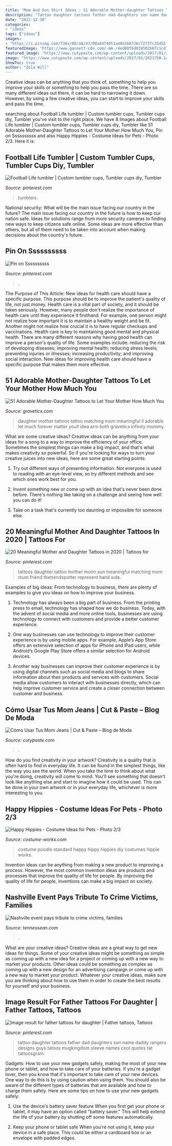 ```yaml
---
title: "Mom And Son Shirt Ideas : 51 Adorable Mother-daughter Tattoos To Let Your Mother How Much You"
description: "Tattoo daughter tattoos father dad daughters son name daddy rangers designs guys tatoos mugkingdom sleeve names cool quotes tat tattoosgram"
date: "2022-12-30"
categories:
- "ideas"
tags: ["ideas"]
images:
- "https://i.pinimg.com/736x/08/a8/47/08a8474051a48e5b0726c7273fc35d55.jpg"
featuredImage: "https://www.gannett-cdn.com/-mm-/4ed08f6d039502b6fc1cd1fa44869b3e70ce5ffb/c=0-110-3392-2018/local/-/media/Nashville/2015/04/19/B9317013134Z.1_20150419224529_000_GBQAHVCSC.1-0.jpg?width=3200&amp;height=1800&amp;fit=crop&amp;format=pjpg&amp;auto=webp"
featured_image: "https://www.cutypaste.com/wp-content/uploads/2017/01/2021750-1481825147.600x0c.jpg"
image: "https://www.cutypaste.com/wp-content/uploads/2017/01/2021750-1481825147.600x0c.jpg"
ShowToc: true
author: "Zola Will"
---
```



Creative ideas can be anything that you think of, something to help you improve your skills or something to help you pass the time. There are so many different ideas out there, it can be hard to narrowing it down. However, by using a few creative ideas, you can start to improve your skills and pass the time.

	

		
searching about Football Life tumbler | Custom tumbler cups, Tumbler cups diy, Tumbler you've visit to the right place. We have 8 Images about Football Life tumbler | Custom tumbler cups, Tumbler cups diy, Tumbler like 51 Adorable Mother-Daughter Tattoos to Let Your Mother How Much You, Pin on Ssssssssss and also Happy Hippies - Costume Ideas for Pets - Photo 2/3. Here it is:
		
    
## Football Life Tumbler | Custom Tumbler Cups, Tumbler Cups Diy, Tumbler

<img loading=lazy src="https://i.pinimg.com/736x/52/da/24/52da2486046587f401bb8d6ee3b5a8e8.jpg" onerror="this.onerror=null;this.src='https://tse4.mm.bing.net/th?id=OIP.buKB5taOU5mjVY_zqHYtCwHaJ3&amp;pid=15.1';" alt="Football Life tumbler | Custom tumbler cups, Tumbler cups diy, Tumbler">

_Source: pinterest.com_

>tumblers. 

	

National security: What will be the main issue facing our country in the future?
The main issue facing our country in the future is how to keep our nation safe. Ideas for solutions range from more security cameras to finding new ways to keep citizens safe online. Some ideas are more effective than others, but all of them need to be taken into account when making decisions about the country's future.

    
## Pin On Ssssssssss

<img loading=lazy src="https://i.pinimg.com/736x/c6/f6/cf/c6f6cf2a7c73a03dd9d8865ab3ce9f57.jpg" onerror="this.onerror=null;this.src='https://tse1.mm.bing.net/th?id=OIP.t7pvKrZsKyRaAghGEhyJNAHaEK&amp;pid=15.1';" alt="Pin on Ssssssssss">

_Source: pinterest.com_

>. 

	

The Purpose of This Article: New ideas for health care should have a specific purpose. This purpose should be to improve the patient's quality of life, not just money.
Health care is a vital part of society, and it should be taken seriously. However, many people don't realize the importance of health care until they experience it firsthand. For example, one person might not realize how important it is to maintain a healthy weight and be fit. Another might not realize how crucial it is to have regular checkups and vaccinations. Health care is key to maintaining good mental and physical health. There are many different reasons why having good health can improve a person's quality of life. Some examples include: reducing the risk of developing diseases; improving mental health; reducing stress levels; preventing injuries or illnesses; increasing productivity; and improving social interaction. New ideas for improving health care should have a specific purpose that makes them more effective.

    
## 51 Adorable Mother-Daughter Tattoos To Let Your Mother How Much You

<img loading=lazy src="https://www.gravetics.com/wp-content/uploads/2017/07/Casual-Mother-Daughter-Tattoo-Idea.jpg" onerror="this.onerror=null;this.src='https://tse3.mm.bing.net/th?id=OIP.8xmMIa5A4hoeMlfmNAdbyQHaJQ&amp;pid=15.1';" alt="51 Adorable Mother-Daughter Tattoos to Let Your Mother How Much You">

_Source: gravetics.com_

>daughter mother tattoos tattoo matching mom meaningful ll adorable let much forever matter youll idea arm both gravetics infinity mommy. 

	

What are some creative ideas?
Creative ideas can be anything from your ideas for a song to a way to improve the efficiency of your office. Sometimes the simplest things can make a big impact, and that's what makes creativity so powerful. So if you're looking for ways to turn your creative juices into new ideas, here are some great starting points: 
1. Try out different ways of presenting information. Not everyone is used to reading with an eye-level view, so try different methods and see which ones work best for you.

2. Invent something new or come up with an idea that's never been done before. There's nothing like taking on a challenge and seeing how well you can do it!

3. Take on a task that's currently too daunting or impossible for someone else.

    
## 20 Meaningful Mother And Daughter Tattoos In 2020 | Tattoos For

<img loading=lazy src="https://i.pinimg.com/736x/08/a8/47/08a8474051a48e5b0726c7273fc35d55.jpg" onerror="this.onerror=null;this.src='https://tse3.mm.bing.net/th?id=OIP.oHbRwe1g66tw3dUOMee0bgHaHa&amp;pid=15.1';" alt="20 Meaningful Mother and Daughter Tattoos in 2020 | Tattoos for">

_Source: pinterest.com_

>tattoos daughter tattoo mother moon sun meaningful matching mom mum friend thetrendspotter represent hand side. 

	

Examples of big ideas: From technology to business, there are plenty of examples to give you ideas on how to improve your business.
1. Technology has always been a big part of business. From the printing press to email, technology has shaped how we do business. Today, with the advent of social media and more online tools, businesses are using technology to connect with customers and provide a better customer experience.
2. One way businesses can use technology to improve their customer experience is by using mobile apps. For example, Apple’s App Store offers an extensive selection of apps for iPhone and iPad users, while Android’s Google Play Store offers a similar selection for Android devices.

3. Another way businesses can improve their customer experience is by using digital channels such as social media and blogs to share information about their products and services with customers. Social media allow customers to interact with businesses directly, which can help improve customer service and create a closer connection between customer and business.


    
## Cómo Usar Tus Mom Jeans | Cut &amp; Paste – Blog De Moda

<img loading=lazy src="https://www.cutypaste.com/wp-content/uploads/2017/01/2021750-1481825147.600x0c.jpg" onerror="this.onerror=null;this.src='https://tse2.mm.bing.net/th?id=OIP.ZRE942ELa-Xw_Azo7P_cvwHaMg&amp;pid=15.1';" alt="Cómo Usar Tus Mom Jeans | Cut &amp; Paste – Blog de Moda">

_Source: cutypaste.com_

>. 

	

How do you find creativity in your artwork?
Creativity is a quality that is often hard to find in everyday life. It can be found in the simplest things, like the way you see the world. When you take the time to think about what you're doing, creativity will come to mind. You'll see something that doesn't look like anything else and start to imagine how it could be used. This can be done in your own artwork or in your everyday life, whichever is more interesting to you.

    
## Happy Hippies - Costume Ideas For Pets - Photo 2/3

<img loading=lazy src="http://photos.costume-works.com/full/happy_hippies.jpg" onerror="this.onerror=null;this.src='https://tse2.mm.bing.net/th?id=OIP.zvTnZyIrcw_98OV1h8mxwwHaJ3&amp;pid=15.1';" alt="Happy Hippies - Costume Ideas for Pets - Photo 2/3">

_Source: costume-works.com_

>costume poodle standard happy hippy hippies diy costumes hippie works. 

	

Invention ideas can be anything from making a new product to improving a process. However, the most common invention ideas are products and processes that improve the quality of life for people. By improving the quality of life for people, inventions can make a big impact on society.

    
## Nashville Event Pays Tribute To Crime Victims, Families

<img loading=lazy src="https://www.gannett-cdn.com/-mm-/4ed08f6d039502b6fc1cd1fa44869b3e70ce5ffb/c=0-110-3392-2018/local/-/media/Nashville/2015/04/19/B9317013134Z.1_20150419224529_000_GBQAHVCSC.1-0.jpg?width=3200&amp;height=1800&amp;fit=crop&amp;format=pjpg&amp;auto=webp" onerror="this.onerror=null;this.src='https://tse2.mm.bing.net/th?id=OIP.eXGTXq3hI0B59MyOnGKwSwHaEK&amp;pid=15.1';" alt="Nashville event pays tribute to crime victims, families">

_Source: tennessean.com_

>. 

	

What are your creative ideas?
Creative ideas are a great way to get new ideas for things. Some of your creative ideas might be something as simple as coming up with a new idea for a project or coming up with a new way to market your products. Other ideas could be something as complex as coming up with a new design for an advertising campaign or come up with a new way to market your product. Whatever your creative ideas, make sure you are thinking about how to use them in order to create the best results for yourself and your business.

    
## Image Result For Father Tattoos For Daughter | Father Tattoos, Tattoos

<img loading=lazy src="https://i.pinimg.com/736x/15/3a/c0/153ac0f3f5d69d29bb3d84cec6851543.jpg" onerror="this.onerror=null;this.src='https://tse4.mm.bing.net/th?id=OIP.vCpGehQy8lu8ylyimhAIigHaJ8&amp;pid=15.1';" alt="Image result for father tattoos for daughter | Father tattoos, Tattoos">

_Source: pinterest.com_

>tattoo daughter tattoos father dad daughters son name daddy rangers designs guys tatoos mugkingdom sleeve names cool quotes tat tattoosgram. 

	

Gadgets: How to use your new gadgets safely, making the most of your new phone or tablet, and how to take care of your batteries.
If you're a gadget lover, then you know that it's important to take care of your new devices. One way to do this is by using caution when using them. You should also be aware of the different types of batteries that are available and how to charge them safely. Here are some tips on how to use your new gadgets safely: 
1) Use the device's battery saver feature When you first get your phone or tablet, it may have an option called "battery saver." This will help extend the life of your battery by shutting off some features automatically. 

2) Keep your phone or tablet safe When you're not using it, keep your device in a safe place. This could be either a cardboard box or an envelope with padded edges.

